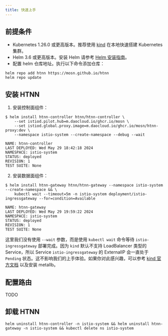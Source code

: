 ```yaml
---
title: 快速上手
---
```


## 前提条件

* Kubernetes 1.26.0 或更高版本。推荐使用 [kind](https://kind.sigs.k8s.io/) 在本地快速搭建 Kubernetes 集群。
* Helm 3.6 或更高版本。安装 Helm 请参考 [Helm 安装指南](https://helm.sh/docs/intro/install/)。
* 配置 helm 仓库地址。执行以下命令添加仓库：

```shell
helm repo add htnn https://mosn.github.io/htnn
helm repo update
```

## 安装 HTNN

1. 安装控制面组件：

```shell
$ helm install htnn-controller htnn/htnn-controller \
    --set istiod.pilot.hub=m.daocloud.io/ghcr.io/mosn \
    --set istiod.global.proxy.image=m.daocloud.io/ghcr.io/mosn/htnn-proxy:dev \
    --namespace istio-system --create-namespace --debug --wait

NAME: htnn-controller
LAST DEPLOYED: Wed May 29 18:42:18 2024
NAMESPACE: istio-system
STATUS: deployed
REVISION: 1
TEST SUITE: None
```

2. 安装数据面组件：

```shell
$ helm install htnn-gateway htnn/htnn-gateway --namespace istio-system --create-namespace && \
    kubectl wait --timeout=5m -n istio-system deployment/istio-ingressgateway --for=condition=Available

NAME: htnn-gateway
LAST DEPLOYED: Wed May 29 19:59:22 2024
NAMESPACE: istio-system
STATUS: deployed
REVISION: 1
TEST SUITE: None
```

这里我们没有使用 `--wait` 参数，而是使用 `kubectl wait` 命令等待 `istio-ingressgateway` 部署完成。因为 `kind` 默认不支持 LoadBalancer 类型的 Service，所以 Service `istio-ingressgateway` 的 ExternalIP 会一直处于 `Pending` 状态。这不影响我们的上手体验。如果你对此感兴趣，可以参考 [kind 官方文档](https://kind.sigs.k8s.io/docs/user/loadbalancer/) 以及安装 metallb。

## 配置路由

TODO

## 卸载 HTNN

```shell
helm uninstall htnn-controller -n istio-system && helm uninstall htnn-gateway -n istio-system && kubectl delete ns istio-system
```
